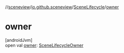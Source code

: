 //[sceneview](../../../index.md)/[io.github.sceneview](../index.md)/[SceneLifecycle](index.md)/[owner](owner.md)

# owner

[androidJvm]\
open val [owner](owner.md): [SceneLifecycleOwner](../-scene-lifecycle-owner/index.md)
